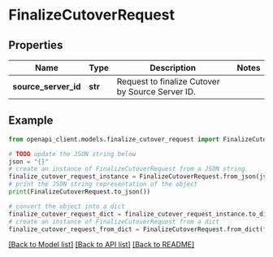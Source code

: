 # FinalizeCutoverRequest


## Properties

Name | Type | Description | Notes
------------ | ------------- | ------------- | -------------
**source_server_id** | **str** | Request to finalize Cutover by Source Server ID. | 

## Example

```python
from openapi_client.models.finalize_cutover_request import FinalizeCutoverRequest

# TODO update the JSON string below
json = "{}"
# create an instance of FinalizeCutoverRequest from a JSON string
finalize_cutover_request_instance = FinalizeCutoverRequest.from_json(json)
# print the JSON string representation of the object
print(FinalizeCutoverRequest.to_json())

# convert the object into a dict
finalize_cutover_request_dict = finalize_cutover_request_instance.to_dict()
# create an instance of FinalizeCutoverRequest from a dict
finalize_cutover_request_from_dict = FinalizeCutoverRequest.from_dict(finalize_cutover_request_dict)
```
[[Back to Model list]](../README.md#documentation-for-models) [[Back to API list]](../README.md#documentation-for-api-endpoints) [[Back to README]](../README.md)


